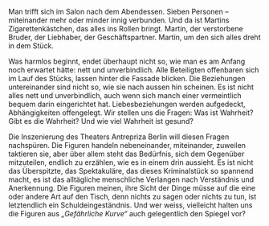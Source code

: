 <p>Man trifft sich im Salon nach dem Abendessen. Sieben Personen – miteinander mehr oder minder innig verbunden. Und da ist Martins Zigarettenkästchen, das alles ins Rollen bringt. Martin, der verstorbene Bruder, der Liebhaber, der Geschäftspartner. Martin, um den sich alles dreht in dem Stück.</p>
<p>Was harmlos beginnt, endet überhaupt nicht so, wie man es am Anfang noch erwartet hätte: nett und unverbindlich. Alle Beteiligten offenbaren sich im Lauf des Stücks, lassen hinter die Fassade blicken. Die Beziehungen untereinander sind nicht so, wie sie nach aussen hin scheinen. Es ist nicht alles nett und unverbindlich, auch wenn sich manch einer vermeintlich bequem darin eingerichtet hat. Liebesbeziehungen werden aufgedeckt, Abhängigkeiten offengelegt. Wir stellen uns die Fragen: Was ist Wahrheit? Gibt es die Wahrheit? Und wie viel Wahrheit ist gesund?</p>
<p>Die Inszenierung des Theaters Antrepriza Berlin will diesen Fragen nachspüren. Die Figuren handeln nebeneinander, miteinander, zuweilen taktieren sie, aber über allem steht das Bedürfnis, sich dem Gegenüber mitzuteilen, endlich zu erzählen, wie es in einem drin aussieht. Es ist nicht das Überspitzte, das Spektakuläre, das dieses Kriminalstück so spannend macht, es ist das alltägliche menschliche Verlangen nach Verständnis und Anerkennung. Die Figuren meinen, ihre Sicht der Dinge müsse auf die eine oder andere Art auf den Tisch, denn nichts zu sagen oder nichts zu tun, ist letztendlich ein Schuldeingeständnis. Und wer weiss, vielleicht halten uns die Figuren aus <i>„Gefährliche Kurve“</i> auch gelegentlich den Spiegel vor?</p>
